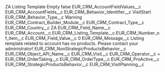 <?xml version="1.0" encoding="UTF-8"?>
<CustomMetadata xmlns="http://soap.sforce.com/2006/04/metadata" xmlns:xsi="http://www.w3.org/2001/XMLSchema-instance" xmlns:xsd="http://www.w3.org/2001/XMLSchema">
    <label>ZA Listing Template Empty</label>
    <protected>false</protected>
    <values>
        <field>EUR_CRM_AccountFieldValues__c</field>
        <value xsi:nil="true"/>
    </values>
    <values>
        <field>EUR_CRM_AccountFields__c</field>
        <value xsi:nil="true"/>
    </values>
    <values>
        <field>EUR_CRM_Behavior_Identifier__c</field>
        <value xsi:type="xsd:string">VisitStart</value>
    </values>
    <values>
        <field>EUR_CRM_Behavior_Type__c</field>
        <value xsi:type="xsd:string">Warning</value>
    </values>
    <values>
        <field>EUR_CRM_Contract_Builder_Module__c</field>
        <value xsi:nil="true"/>
    </values>
    <values>
        <field>EUR_CRM_Contract_Type__c</field>
        <value xsi:nil="true"/>
    </values>
    <values>
        <field>EUR_CRM_Country__c</field>
        <value xsi:type="xsd:string">ZA</value>
    </values>
    <values>
        <field>EUR_CRM_Field_Name__c</field>
        <value xsi:type="xsd:string">EUR_CRM_Account__c.EUR_CRM_Listing_Template__c.EUR_CRM_Number_of_item__c</value>
    </values>
    <values>
        <field>EUR_CRM_Field_Value__c</field>
        <value xsi:type="xsd:string">0</value>
    </values>
    <values>
        <field>EUR_CRM_Message__c</field>
        <value xsi:type="xsd:string">Listing template related to account has no products. Please contact your administrator!</value>
    </values>
    <values>
        <field>EUR_CRM_NonStrategicProductsBehavior__c</field>
        <value xsi:nil="true"/>
    </values>
    <values>
        <field>EUR_CRM_Object_API_Name__c</field>
        <value xsi:type="xsd:string">EUR_CRM_Visit__c</value>
    </values>
    <values>
        <field>EUR_CRM_Operator__c</field>
        <value xsi:type="xsd:string">=</value>
    </values>
    <values>
        <field>EUR_CRM_OrderTaking__c</field>
        <value xsi:nil="true"/>
    </values>
    <values>
        <field>EUR_CRM_OrderType__c</field>
        <value xsi:nil="true"/>
    </values>
    <values>
        <field>EUR_CRM_ProActive__c</field>
        <value xsi:nil="true"/>
    </values>
    <values>
        <field>EUR_CRM_StrategicProductsBehavior__c</field>
        <value xsi:nil="true"/>
    </values>
    <values>
        <field>EUR_CRM_VisitPlanning__c</field>
        <value xsi:nil="true"/>
    </values>
</CustomMetadata>
